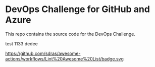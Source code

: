 # DevOps Challenge for GitHub and Azure

This repo contains the source code for the DevOps Challenge.

test 1133
dedee

https://github.com/sdras/awesome-actions/workflows/Lint%20Awesome%20List/badge.svg  
